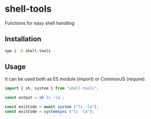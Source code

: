 # shell-tools

Functions for easy shell handling

## Installation

```sh
npm i -D shell-tools
```

## Usage

It can be used both as ES module (import) or CommonJS (require).

```js
import { sh, system } from "shell-tools";

const output = sh`ls -la`;

const exitCode = await system ("ls -la");
const exitCode = systemSync ("ls -la");
```
